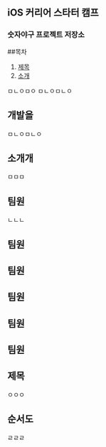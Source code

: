 ## iOS 커리어 스타터 캠프

### 숫자야구 프로젝트 저장소


##목차
1. [제목](#제목)
2. [소개](#소개)

ㅁㄴㅇㅁㅇ
ㅁㄴㅇㅁㄴㅇ

## 개발을

ㅁㄴㅇㅁㄴㅇ

## 소개개

ㅁㅁㅁ

## 팀원
ㄴㄴㄴ
## 팀원

## 팀원

## 팀원

## 팀원

## 팀원

## 제목
ㅇㅇㅇ

## 순서도
ㄹㄹㄹ
